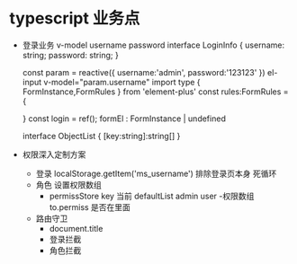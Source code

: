 # typescript 业务点
- 登录业务
   v-model username password
   interface LoginInfo {
	username: string;
	password: string;
   }

   const param =  reactive<LoginIfo>({
      username:'admin',
      password:'123123'
   })
   el-input  v-model="param.username"
   import type { FormInstance,FormRules } from 'element-plus'
   const rules:FormRules = {

   }
   const login = ref<FormInstance>();
   formEl : FormInstance | undefined

   interface ObjectList {
      [key:string]:string[]
   }
- 权限深入定制方案
   - 登录 localStorage.getItem('ms_username')
      排除登录页本身 死循环
   - 角色   设置权限数组
      - permissStore 
         key  当前
         defaultList  admin user
      -权限数组 to.permiss 是否在里面
   - 路由守卫
      - document.title
      - 登录拦截
      - 角色拦截